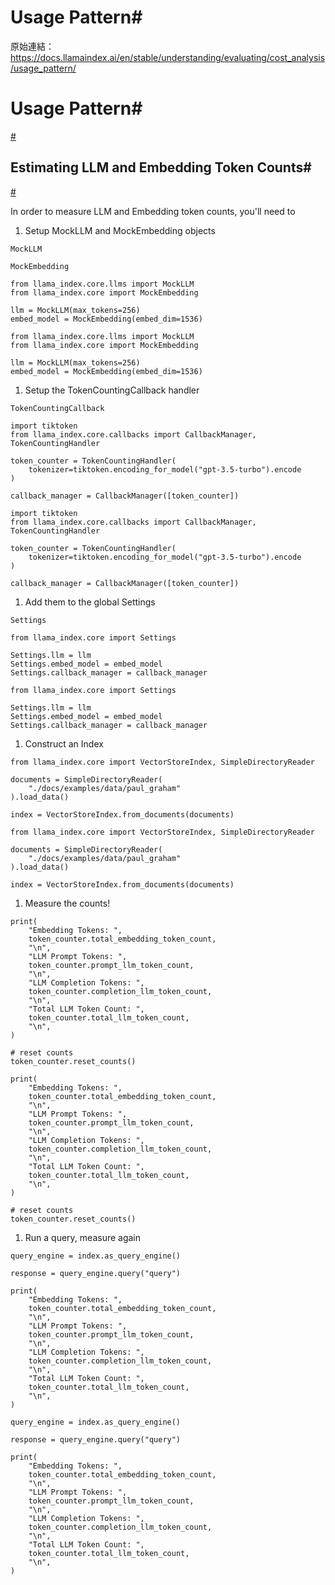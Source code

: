 # Usage Pattern#

原始連結：https://docs.llamaindex.ai/en/stable/understanding/evaluating/cost_analysis/usage_pattern/

# Usage Pattern#

[#](https://docs.llamaindex.ai/en/stable/understanding/evaluating/cost_analysis/usage_pattern/#usage-pattern)

## Estimating LLM and Embedding Token Counts#

[#](https://docs.llamaindex.ai/en/stable/understanding/evaluating/cost_analysis/usage_pattern/#estimating-llm-and-embedding-token-counts)

In order to measure LLM and Embedding token counts, you'll need to

1. Setup MockLLM and MockEmbedding objects
```
MockLLM
```

```
MockEmbedding
```

```
from llama_index.core.llms import MockLLM
from llama_index.core import MockEmbedding

llm = MockLLM(max_tokens=256)
embed_model = MockEmbedding(embed_dim=1536)
```

```
from llama_index.core.llms import MockLLM
from llama_index.core import MockEmbedding

llm = MockLLM(max_tokens=256)
embed_model = MockEmbedding(embed_dim=1536)
```

1. Setup the TokenCountingCallback handler
```
TokenCountingCallback
```

```
import tiktoken
from llama_index.core.callbacks import CallbackManager, TokenCountingHandler

token_counter = TokenCountingHandler(
    tokenizer=tiktoken.encoding_for_model("gpt-3.5-turbo").encode
)

callback_manager = CallbackManager([token_counter])
```

```
import tiktoken
from llama_index.core.callbacks import CallbackManager, TokenCountingHandler

token_counter = TokenCountingHandler(
    tokenizer=tiktoken.encoding_for_model("gpt-3.5-turbo").encode
)

callback_manager = CallbackManager([token_counter])
```

1. Add them to the global Settings
```
Settings
```

```
from llama_index.core import Settings

Settings.llm = llm
Settings.embed_model = embed_model
Settings.callback_manager = callback_manager
```

```
from llama_index.core import Settings

Settings.llm = llm
Settings.embed_model = embed_model
Settings.callback_manager = callback_manager
```

1. Construct an Index
```
from llama_index.core import VectorStoreIndex, SimpleDirectoryReader

documents = SimpleDirectoryReader(
    "./docs/examples/data/paul_graham"
).load_data()

index = VectorStoreIndex.from_documents(documents)
```

```
from llama_index.core import VectorStoreIndex, SimpleDirectoryReader

documents = SimpleDirectoryReader(
    "./docs/examples/data/paul_graham"
).load_data()

index = VectorStoreIndex.from_documents(documents)
```

1. Measure the counts!
```
print(
    "Embedding Tokens: ",
    token_counter.total_embedding_token_count,
    "\n",
    "LLM Prompt Tokens: ",
    token_counter.prompt_llm_token_count,
    "\n",
    "LLM Completion Tokens: ",
    token_counter.completion_llm_token_count,
    "\n",
    "Total LLM Token Count: ",
    token_counter.total_llm_token_count,
    "\n",
)

# reset counts
token_counter.reset_counts()
```

```
print(
    "Embedding Tokens: ",
    token_counter.total_embedding_token_count,
    "\n",
    "LLM Prompt Tokens: ",
    token_counter.prompt_llm_token_count,
    "\n",
    "LLM Completion Tokens: ",
    token_counter.completion_llm_token_count,
    "\n",
    "Total LLM Token Count: ",
    token_counter.total_llm_token_count,
    "\n",
)

# reset counts
token_counter.reset_counts()
```

1. Run a query, measure again
```
query_engine = index.as_query_engine()

response = query_engine.query("query")

print(
    "Embedding Tokens: ",
    token_counter.total_embedding_token_count,
    "\n",
    "LLM Prompt Tokens: ",
    token_counter.prompt_llm_token_count,
    "\n",
    "LLM Completion Tokens: ",
    token_counter.completion_llm_token_count,
    "\n",
    "Total LLM Token Count: ",
    token_counter.total_llm_token_count,
    "\n",
)
```

```
query_engine = index.as_query_engine()

response = query_engine.query("query")

print(
    "Embedding Tokens: ",
    token_counter.total_embedding_token_count,
    "\n",
    "LLM Prompt Tokens: ",
    token_counter.prompt_llm_token_count,
    "\n",
    "LLM Completion Tokens: ",
    token_counter.completion_llm_token_count,
    "\n",
    "Total LLM Token Count: ",
    token_counter.total_llm_token_count,
    "\n",
)
```

